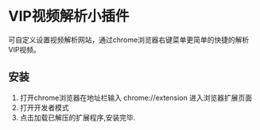 # VIP视频解析小插件
可自定义设置视频解析网站，通过chrome浏览器右键菜单更简单的快捷的解析VIP视频。

## 安装
1. 打开chrome浏览器在地址栏输入 chrome://extension 进入浏览器扩展页面
2. 打开开发者模式
3. 点击加载已解压的扩展程序,安装完毕.

